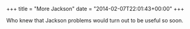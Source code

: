 +++
title = "More Jackson"
date = "2014-02-07T22:01:43+00:00"
+++

Who knew that Jackson problems would turn out to be useful so soon.
			